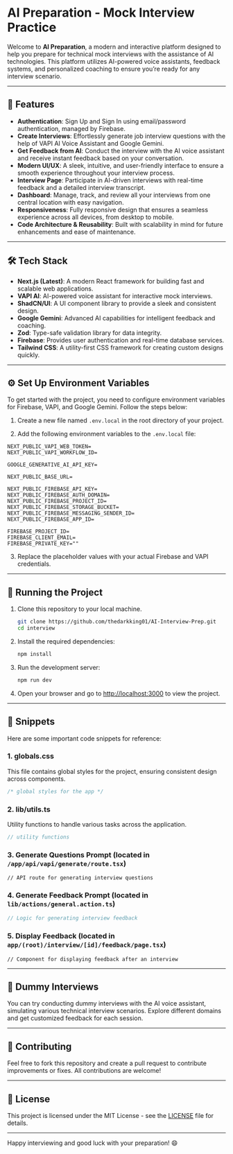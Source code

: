 # AI Preparation - Mock Interview Practice

Welcome to **AI Preparation**, a modern and interactive platform designed to help you prepare for technical mock interviews with the assistance of AI technologies. This platform utilizes AI-powered voice assistants, feedback systems, and personalized coaching to ensure you’re ready for any interview scenario.

---

## 🔋 Features

- **Authentication**: Sign Up and Sign In using email/password authentication, managed by Firebase.
- **Create Interviews**: Effortlessly generate job interview questions with the help of VAPI AI Voice Assistant and Google Gemini.
- **Get Feedback from AI**: Conduct the interview with the AI voice assistant and receive instant feedback based on your conversation.
- **Modern UI/UX**: A sleek, intuitive, and user-friendly interface to ensure a smooth experience throughout your interview process.
- **Interview Page**: Participate in AI-driven interviews with real-time feedback and a detailed interview transcript.
- **Dashboard**: Manage, track, and review all your interviews from one central location with easy navigation.
- **Responsiveness**: Fully responsive design that ensures a seamless experience across all devices, from desktop to mobile.
- **Code Architecture & Reusability**: Built with scalability in mind for future enhancements and ease of maintenance.

---

## 🛠️ Tech Stack

- **Next.js (Latest)**: A modern React framework for building fast and scalable web applications.
- **VAPI AI**: AI-powered voice assistant for interactive mock interviews.
- **ShadCN/UI**: A UI component library to provide a sleek and consistent design.
- **Google Gemini**: Advanced AI capabilities for intelligent feedback and coaching.
- **Zod**: Type-safe validation library for data integrity.
- **Firebase**: Provides user authentication and real-time database services.
- **Tailwind CSS**: A utility-first CSS framework for creating custom designs quickly.

---

## ⚙️ Set Up Environment Variables

To get started with the project, you need to configure environment variables for Firebase, VAPI, and Google Gemini. Follow the steps below:

1. Create a new file named `.env.local` in the root directory of your project.

2. Add the following environment variables to the `.env.local` file:

```env
NEXT_PUBLIC_VAPI_WEB_TOKEN=
NEXT_PUBLIC_VAPI_WORKFLOW_ID=

GOOGLE_GENERATIVE_AI_API_KEY=

NEXT_PUBLIC_BASE_URL=

NEXT_PUBLIC_FIREBASE_API_KEY=
NEXT_PUBLIC_FIREBASE_AUTH_DOMAIN=
NEXT_PUBLIC_FIREBASE_PROJECT_ID=
NEXT_PUBLIC_FIREBASE_STORAGE_BUCKET=
NEXT_PUBLIC_FIREBASE_MESSAGING_SENDER_ID=
NEXT_PUBLIC_FIREBASE_APP_ID=

FIREBASE_PROJECT_ID=
FIREBASE_CLIENT_EMAIL=
FIREBASE_PRIVATE_KEY=""
```

3. Replace the placeholder values with your actual Firebase and VAPI credentials.

---

## 🚀 Running the Project

1. Clone this repository to your local machine.
   
   ```bash
   git clone https://github.com/thedarkking01/AI-Interview-Prep.git
   cd interview
   ```

2. Install the required dependencies:

   ```bash
   npm install
   ```

3. Run the development server:

   ```bash
   npm run dev
   ```

4. Open your browser and go to [http://localhost:3000](http://localhost:3000) to view the project.

---

## 📝 Snippets

Here are some important code snippets for reference:

### 1. **globals.css**
This file contains global styles for the project, ensuring consistent design across components.

```css
/* global styles for the app */
```

### 2. **lib/utils.ts**
Utility functions to handle various tasks across the application.

```typescript
// utility functions
```

### 3. **Generate Questions Prompt** (located in `/app/api/vapi/generate/route.tsx`)

```tsx
// API route for generating interview questions
```

### 4. **Generate Feedback Prompt** (located in `lib/actions/general.action.ts`)

```typescript
// Logic for generating interview feedback
```

### 5. **Display Feedback** (located in `app/(root)/interview/[id]/feedback/page.tsx`)

```tsx
// Component for displaying feedback after an interview
```

---

## 🧪 Dummy Interviews

You can try conducting dummy interviews with the AI voice assistant, simulating various technical interview scenarios. Explore different domains and get customized feedback for each session.

---

## 🤝 Contributing

Feel free to fork this repository and create a pull request to contribute improvements or fixes. All contributions are welcome!

---

## 📄 License

This project is licensed under the MIT License - see the [LICENSE](https://github.com/thedarkking01/AI-Interview-Prep/blob/main/LICENSE) file for details.

---

Happy interviewing and good luck with your preparation! 😄